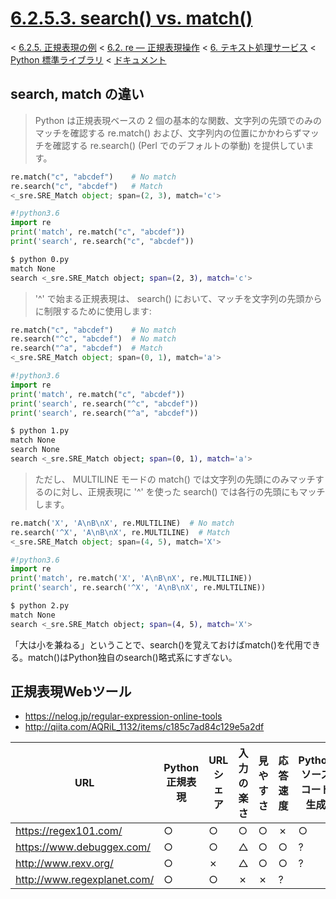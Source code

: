 # [6.2.5.3. search() vs. match()](https://docs.python.jp/3/library/re.html#search-vs-match)

< [6.2.5. 正規表現の例](https://docs.python.jp/3/library/re.html#regular-expression-examples) < [6.2. re — 正規表現操作](https://docs.python.jp/3/library/re.html#module-re) < [6. テキスト処理サービス](https://docs.python.jp/3/library/text.html#text-processing-services) < [Python 標準ライブラリ](https://docs.python.jp/3/library/index.html#the-python-standard-library) < [ドキュメント](https://docs.python.jp/3/index.html)

## search, match の違い

> Python は正規表現ベースの 2 個の基本的な関数、文字列の先頭でのみのマッチを確認する re.match() および、文字列内の位置にかかわらずマッチを確認する re.search() (Perl でのデフォルトの挙動) を提供しています。

```python
re.match("c", "abcdef")    # No match
re.search("c", "abcdef")   # Match
<_sre.SRE_Match object; span=(2, 3), match='c'>
```
```python
#!python3.6
import re
print('match', re.match("c", "abcdef"))
print('search', re.search("c", "abcdef"))
```
```sh
$ python 0.py 
match None
search <_sre.SRE_Match object; span=(2, 3), match='c'>
```

> '^' で始まる正規表現は、 search() において、マッチを文字列の先頭からに制限するために使用します:

```python
re.match("c", "abcdef")    # No match
re.search("^c", "abcdef")  # No match
re.search("^a", "abcdef")  # Match
<_sre.SRE_Match object; span=(0, 1), match='a'>
```
```python
#!python3.6
import re
print('match', re.match("c", "abcdef"))
print('search', re.search("^c", "abcdef"))
print('search', re.search("^a", "abcdef"))
```
```sh
$ python 1.py 
match None
search None
search <_sre.SRE_Match object; span=(0, 1), match='a'>
```

> ただし、 MULTILINE モードの match() では文字列の先頭にのみマッチするのに対し、正規表現に '^' を使った search() では各行の先頭にもマッチします。

```python
re.match('X', 'A\nB\nX', re.MULTILINE)  # No match
re.search('^X', 'A\nB\nX', re.MULTILINE)  # Match
<_sre.SRE_Match object; span=(4, 5), match='X'>
```
```python
#!python3.6
import re
print('match', re.match('X', 'A\nB\nX', re.MULTILINE))
print('search', re.search('^X', 'A\nB\nX', re.MULTILINE))
```
```sh
$ python 2.py 
match None
search <_sre.SRE_Match object; span=(4, 5), match='X'>
```

「大は小を兼ねる」ということで、search()を覚えておけばmatch()を代用できる。match()はPython独自のsearch()略式系にすぎない。

## 正規表現Webツール

* https://nelog.jp/regular-expression-online-tools
* http://qiita.com/AQRiL_1132/items/c185c7ad84c129e5a2df

URL|Python正規表現|URLシェア|入力の楽さ|見やすさ|応答速度|Pythonソースコード生成
---|--------------|---------|----------|--------|--------|----------------------
https://regex101.com/|○|○|○|○|✗|○
https://www.debuggex.com/|○|○|△|○|○|?
http://www.rexv.org/|○|✗|△|○|○|?
http://www.regexplanet.com/|○|○|✗|✗|?

